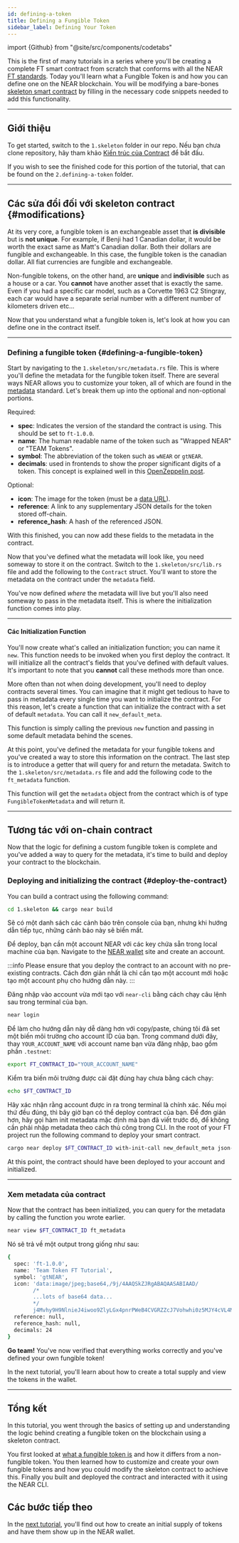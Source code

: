 ```yaml
---
id: defining-a-token
title: Defining a Fungible Token
sidebar_label: Defining Your Token
---
```


import {Github} from "@site/src/components/codetabs"

This is the first of many tutorials in a series where you'll be creating a complete FT smart contract from scratch that conforms with all the NEAR [FT standards](https://nomicon.io/Standards/Tokens/FungibleToken/Core). Today you'll learn what a Fungible Token is and how you can define one on the NEAR blockchain. You will be modifying a bare-bones [skeleton smart contract](/tutorials/fts/skeleton) by filling in the necessary code snippets needed to add this functionality.

---

## Giới thiệu

To get started, switch to the `1.skeleton` folder in our repo. Nếu bạn chưa clone repository, hãy tham khảo [Kiến trúc của Contract](/tutorials/fts/skeleton) để bắt đầu.

If you wish to see the finished code for this portion of the tutorial, that can be found on the `2.defining-a-token` folder.

---

## Các sửa đổi đối với skeleton contract {#modifications}

At its very core, a fungible token is an exchangeable asset that **is divisible** but is **not unique**. For example, if Benji had 1 Canadian dollar, it would be worth the exact same as Matt's Canadian dollar. Both their dollars are fungible and exchangeable. In this case, the fungible token is the canadian dollar. All fiat currencies are fungible and exchangeable.

Non-fungible tokens, on the other hand, are **unique** and **indivisible** such as a house or a car. You **cannot** have another asset that is exactly the same. Even if you had a specific car model, such as a Corvette 1963 C2 Stingray, each car would have a separate serial number with a different number of kilometers driven etc...

Now that you understand what a fungible token is, let's look at how you can define one in the contract itself.

<hr className="subsection" />

### Defining a fungible token {#defining-a-fungible-token}

Start by navigating to the `1.skeleton/src/metadata.rs` file. This is where you'll define the metadata for the fungible token itself. There are several ways NEAR allows you to customize your token, all of which are found in the [metadata](https://nomicon.io/Standards/Tokens/FungibleToken/Core#metadata) standard. Let's break them up into the optional and non-optional portions.

Required:
- **spec**: Indicates the version of the standard the contract is using. This should be set to `ft-1.0.0`.
- **name**: The human readable name of the token such as "Wrapped NEAR" or "TEAM Tokens".
- **symbol**: The abbreviation of the token such as `wNEAR` or `gtNEAR`.
- **decimals**: used in frontends to show the proper significant digits of a token. This concept is explained well in this [OpenZeppelin post](https://docs.openzeppelin.com/contracts/3.x/erc20#a-note-on-decimals).

Optional:
- **icon**: The image for the token (must be a [data URL](https://developer.mozilla.org/en-US/docs/Web/HTTP/Basics_of_HTTP/Data_URLs)).
- **reference**: A link to any supplementary JSON details for the token stored off-chain.
- **reference_hash**: A hash of the referenced JSON.

With this finished, you can now add these fields to the metadata in the contract.

<Github language="rust" start="8" end="19" url="https://github.com/near-examples/ft-tutorial/blob/main/2.define-a-token/src/metadata.rs" />

Now that you've defined what the metadata will look like, you need someway to store it on the contract. Switch to the `1.skeleton/src/lib.rs` file and add the following to the `Contract` struct. You'll want to store the metadata on the contract under the `metadata` field.

<Github language="rust" start="18" end="24" url="https://github.com/near-examples/ft-tutorial/blob/main/2.define-a-token/src/lib.rs" />

You've now defined *where* the metadata will live but you'll also need someway to pass in the metadata itself. This is where the initialization function comes into play.

<hr className="subsection" />

#### Các Initialization Function

You'll now create what's called an initialization function; you can name it `new`. This function needs to be invoked when you first deploy the contract. It will initialize all the contract's fields that you've defined with default values. It's important to note that you **cannot** call these methods more than once.

<Github language="rust" start="58" end="74" url="https://github.com/near-examples/ft-tutorial/blob/main/2.define-a-token/src/lib.rs" />

More often than not when doing development, you'll need to deploy contracts several times. You can imagine that it might get tedious to have to pass in metadata every single time you want to initialize the contract. For this reason, let's create a function that can initialize the contract with a set of default `metadata`. You can call it `new_default_meta`.

<Github language="rust" start="38" end="54" url="https://github.com/near-examples/ft-tutorial/blob/main/2.define-a-token/src/lib.rs" />

This function is simply calling the previous `new` function and passing in some default metadata behind the scenes.

At this point, you've defined the metadata for your fungible tokens and you've created a way to store this information on the contract. The last step is to introduce a getter that will query for and return the metadata. Switch to the `1.skeleton/src/metadata.rs` file and add the following code to the `ft_metadata` function.

<Github language="rust" start="21" end="31" url="https://github.com/near-examples/ft-tutorial/blob/main/2.define-a-token/src/metadata.rs" />

This function will get the `metadata` object from the contract which is of type `FungibleTokenMetadata` and will return it.

---

## Tương tác với on-chain contract

Now that the logic for defining a custom fungible token is complete and you've added a way to query for the metadata, it's time to build and deploy your contract to the blockchain.

### Deploying and initializing the contract {#deploy-the-contract}

You can build a contract using the following command:

```bash
cd 1.skeleton && cargo near build
```

Sẽ có một danh sách các cảnh báo trên console của bạn, nhưng khi hướng dẫn tiếp tục, những cảnh báo này sẽ biến mất.

Để deploy, bạn cần một account NEAR với các key chứa sẵn trong local machine của bạn. Navigate to the [NEAR wallet](https://testnet.mynearwallet.com//) site and create an account.

:::info
Please ensure that you deploy the contract to an account with no pre-existing contracts. Cách đơn giản nhất là chỉ cần tạo một account mới hoặc tạo một account phụ cho hướng dẫn này.
:::

Đăng nhập vào account vừa mới tạo với `near-cli` bằng cách chạy câu lệnh sau trong terminal của bạn.

```bash
near login
```

Để làm cho hướng dẫn này dễ dàng hơn với copy/paste, chúng tôi đã set một biến môi trường cho account ID của bạn. Trong command dưới đây, thay `YOUR_ACCOUNT_NAME` với account name bạn vừa đăng nhập, bao gồm phần `.testnet`:

```bash
export FT_CONTRACT_ID="YOUR_ACCOUNT_NAME"
```

Kiểm tra biến môi trường được cài đặt đúng hay chưa bằng cách chạy:

```bash
echo $FT_CONTRACT_ID
```

Hãy xác nhận rằng account được in ra trong terminal là chính xác. Nếu mọi thứ đều đúng, thì bây giờ bạn có thể deploy contract của bạn. Để đơn giản hơn, hãy gọi hàm init metadata mặc định mà bạn đã viết trước đó, để không cần phải nhập metadata theo cách thủ công trong CLI. In the root of your FT project run the following command to deploy your smart contract.

```bash
cargo near deploy $FT_CONTRACT_ID with-init-call new_default_meta json-args '{"owner_id": "'$FT_CONTRACT_ID'", "total_supply": "0"}' prepaid-gas '100.0 Tgas' attached-deposit '0 NEAR' network-config testnet sign-with-keychain send
```

At this point, the contract should have been deployed to your account and initialized.

<hr className="subsection" />

### Xem metadata của contract

Now that the contract has been initialized, you can query for the metadata by calling the function you wrote earlier.

```bash
near view $FT_CONTRACT_ID ft_metadata
```

Nó sẽ trả về một output trong giống như sau:

```bash
{
  spec: 'ft-1.0.0',
  name: 'Team Token FT Tutorial',
  symbol: 'gtNEAR',
  icon: 'data:image/jpeg;base64,/9j/4AAQSkZJRgABAQAASABIAAD/
        /*
        ...lots of base64 data...
        */
        j4Mvhy9H9NlnieJ4iwoo9ZlyLGx4pnrPWeB4CVGRZZcJ7Vohwhi0z5MJY4cVL4MdP/Z',
  reference: null,
  reference_hash: null,
  decimals: 24
}
```

**Go team!** You've now verified that everything works correctly and you've defined your own fungible token!

In the next tutorial, you'll learn about how to create a total supply and view the tokens in the wallet.

---

## Tổng kết

In this tutorial, you went through the basics of setting up and understanding the logic behind creating a fungible token on the blockchain using a skeleton contract.

You first looked at [what a fungible token is](#modifications) and how it differs from a non-fungible token. You then learned how to customize and create your own fungible tokens and how you could modify the skeleton contract to achieve this. Finally you built and deployed the contract and interacted with it using the NEAR CLI.

## Các bước tiếp theo

In the [next tutorial](/tutorials/fts/circulating-supply), you'll find out how to create an initial supply of tokens and have them show up in the NEAR wallet.
